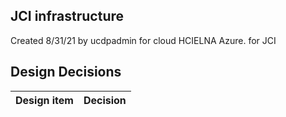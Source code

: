 ## JCI infrastructure

Created 8/31/21 by ucdpadmin for cloud HCIELNA Azure. for JCI


## Design Decisions
| Design item                | Decision|
| :----------------------------------- | :--------------------------------------------------------------------------------|
